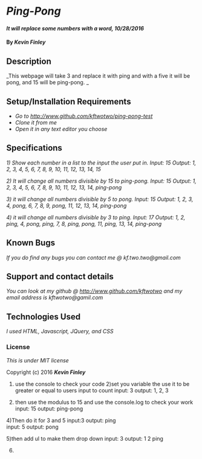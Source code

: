 # _Ping-Pong_

#### _It will replace some numbers with a word, 10/28/2016_

#### By _**Kevin Finley**_

## Description

_This webpage will take 3 and replace it with ping and with a five it will be pong, and 15 will be ping-pong. _

## Setup/Installation Requirements

* _Go to http://www.github.com/kftwotwo/ping-pong-test_
* _Clone it from me_
* _Open it in any text editor you choose_

## Specifications

_1) Show each number in a list to the input the user put in._
_Input: 15_
_Output: 1, 2, 3, 4, 5, 6, 7, 8, 9, 10, 11, 12, 13, 14, 15_

_2) It will change all numbers divisible by 15 to ping-pong._
_Input: 15_
_Output: 1, 2, 3, 4, 5, 6, 7, 8, 9, 10, 11, 12, 13, 14, ping-pong_

_3) it will change all numbers divisible by 5 to pong._
_Input: 15_
_Output: 1, 2, 3, 4, pong, 6, 7, 8, 9, pong, 11, 12, 13, 14, ping-pong_

_4) it will change all numbers divisible by 3 to ping._
_Input: 17_
_Output: 1, 2, ping, 4, pong, ping, 7, 8, ping, pong, 11, ping, 13, 14, ping-pong_

## Known Bugs

_If you do find any bugs you can contact me @ kf.two.two@gmail.com_

## Support and contact details

_You can look at my github @ http://www.github.com/kftwotwo and my email address is kftwotwo@gamil.com_

## Technologies Used

_I used HTML, Javascript, JQuery, and CSS_

### License

*This is under MIT license*

Copyright (c) 2016 **_Kevin Finley_**










1) use the console to check your code
2)set you variable the use it to be greater or equal to users input  to count
input: 3
output: 1, 2, 3

3) then use the modulus to 15 and use the console.log to check your work
input: 15
output: ping-pong

4)Then do it for 3 and 5
input:3
output: ping  
input: 5
output: pong

5)then add ul to make them drop down
input: 3
output: 1
        2
        ping

6)
